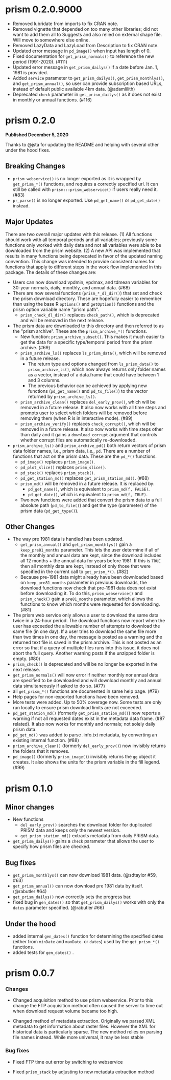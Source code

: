 # prism 0.2.0.9000

* Removed lubridate from imports to fix CRAN note.
* Removed vignette that depended on too many other libraries; did not want to add them all to Suggests and also relied on external shape file. Will move to somewhere else online. 
* Removed LazyData and LazyLoad from Description to fix CRAN note.
* Updated error message in `pd_image()` when input has length of 0.
* Fixed documentation for `get_prism_normals()` to reference the new period (1991-2020). (#111)
* Updated error message in `get_prism_dailys()` if a date before Jan. 1, 1981 is provided.
* Added `service` parameter to `get_prism_dailys()`, `get_prism_monthlys()`, and `get_prism_annual()`, so user can provide subscription based URLs, instead of default public available 4km data. (@adamlilith)
* Deprecated `check` parameter in `get_prism_dailys()` as it does not exist in monthly or annual functions. (#116)

# prism 0.2.0

**Published December 5, 2020**

Thanks to @jsta for updating the README and helping with several other under the hood fixes. 

## Breaking Changes

* `prism_webservice()` is no longer exported as it is wrapped by `get_prism_*()` functions, and requires a correctly specified url. It can still be called with `prism:::prism_webservice()` if users really need it. (#83)
* `pr_parse()` is no longer exported. Use `pd_get_name()` or `pd_get_date()` instead. 


## Major Updates

There are two overall major updates with this release. (1) All functions should work with all temporal periods and all variables; previously some functions only worked with daily data and not all variables were able to be downloaded from the prism website. (2) A new API was implemented that results in many functions being deprecated in favor of the updated naming convention. This change was intended to provide consistent names for functions that apply to different steps in the work flow implemented in this package. The details of these changes are:

* Users can now download vpdmin, vpdmax, and tdmean variables for 30-year normals, daily, monthly, and annual data. (#68)
* There are now several functions (`prism_*_dl_dir()`) that set and check the prism download directory. These are hopefully easier to remember than using the base R `options()` and `getOption()` functions and the prism option variable name "prism.path". 
  * `prism_check_dl_dir()` replaces `check_path()`, which is deprecated and will be removed in the next release.
* The prism data are downloaded to this directory and then referred to as the "prism archive". These are the `prism_archive_*()` functions.
  * New function: `prism_archive_subset()`. This makes it much easier to get the data for a specific type/temporal period from the prism archive. (#69)
  * `prism_archive_ls()` replaces `ls_prism_data()`, which will be removed in a future release. 
    * The return type and options changed from `ls_prism_data()` to `prism_archive_ls()`, which now always returns only folder names as a vector, instead of a data.frame that could have between 1 and 3 columns.
    * The previous behavior can be achieved by applying new functions (`pd_get_name()` and `pd_to_file()`) to the vector returned by `prism_archive_ls()`. 
  * `prism_archive_clean()` replaces `del_early_prov()`, which will be removed in a future release. It also now works with all time steps and prompts user to select which folders will be removed before removing them (when R is in interactive mode). (#89)
  * `prism_archive_verify()` replaces `check_corrupt()`, which will be removed in a future release. It also now works with time steps other than daily and it gains a `download_corrupt` argument that controls whether corrupt files are automatically re-downloaded.
* `prism_archive_ls()` and `prism_archive_pd()` both return vectors of prism data folder names, i.e., prism data, i.e., `pd`. There are a number of functions that act on the prism data. These are the `pd_*()` functions. 
  * `pd_image()` replaces `prism_image()`.
  * `pd_plot_slice()` replaces `prism_slice()`.
  * `pd_stack()` replaces `prism_stack()`.
  * `pd_get_station_md()` replaces `get_prism_station_md()`. (#88)
  * `prism_md()` will be removed in a future release. It is replaced by:
    * `pd_get_name()`, which is equivalent to `prism_md(f, FALSE)`.
    * `pd_get_date()`, which is equivalent to `prism_md(f, TRUE)`.
  * Two new functions were added that convert the prism data to a full absolute path (`pd_to_file()`) and get the type (parameter) of the prism data (`pd_get_type()`).
  

## Other Changes

* The way pre 1981 data is handled has been updated. 
  * `get_prism_annual()` and `get_prism_monthlys()` gain a `keep_pre81_months` parameter. This lets the user determine if all of the monthly and annual data are kept, since the download includes all 12 months + the annual data for years before 1981. If this is `TRUE` then all monthly data are kept, instead of only those that were specified in the current call to `get_prism_*()`. (#82)
  * Because pre-1981 data might already have been downloaded based on `keep_pre81_months` parameter in previous downloads, the download functions now check that pre-1981 data does not exist before downloading it. To do this, `prism_webservice()` and `prism_check()` gain a `pre81_months` parameter, which allows the functions to know which months were requested for downloading. (#81)
* The prism web service only allows a user to download the same data twice in a 24-hour period. The download functions now report when the user has exceeded the allowable number of attempts to download the same file (in one day). If a user tries to download the same file more than two times in one day, the message is posted as a warning and the returned text file is saved in the prism archive. This is not posted as an error so that if a query of multiple files runs into this issue, it does not abort the full query. Another warning posts if the unzipped folder is empty. (#80)
* `prism_check()` is deprecated and will be no longer be exported in the next release.
* `get_prism_normals()` will now error if neither monthly nor annual data are specified to be downloaded and will download monthly and annual data simultaneously if asked to do so. (#77)
* all `get_prism_*()` functions are documented in same help page. (#79)
* Help pages for non-exported functions have been removed.
* More tests were added. Up to 50% coverage now. Some tests are only run locally to ensure prism download limits are not exceeded. 
* `pd_get_station_md()` (formerly `get_prism_station_md()`) now reports a warning if not all requested dates exist in the metadata data frame. (#87 related). It also now works for monthly and normals; not solely daily prism data. 
* `pd_get_md()` was added to parse .info.txt metadata, by converting an existing internal function. (#88)
* `prism_archive_clean()` (formerly `del_early_prov()`) now invisibly returns the folders that it removes.
* `pd_image()` (formerly `prism_image()`) invisibly returns the `gg` object it creates. It also shows the units for the prism variable in the fill legend. (#99)


# prism 0.1.0

## Minor changes

* New functions
    - `del_early_prov()` searches the download folder for duplicated PRISM data and keeps only the newest version.
    - `get_prism_station_md()` extracts metadata from daily PRISM data.
* `get_prism_dailys()` gains a `check` parameter that allows the user to specify how prism files are checked.


## Bug fixes

* `get_prism_monthlys()` can now download 1981 data. (@sdtaylor #59, #63)
* `get_prism_annual()` can now download pre 1981 data by itself. (@rabutler #64)
* `get_prism_dailys()` now correctly sets the progress bar.
* fixed bug in `gen_dates()` so that `get_prism_dailys()` works with only the `dates` parameter specified. (@rabutler #66)

## Under the hood

* added internal `gen_dates()` function for determining the specified dates (either from `minDate` and `maxDate`. or `dates`) used by the `get_prism_*()` functions.
* added tests for `gen_dates()` .

# prism 0.0.7

### Changes

* Changed acquisition method to use prism webservice.  Prior to this change the FTP acquisition method often caused the server to time out when download request volume became too high.  

* Changed method of metadata extraction.  Originally we parsed XML metadata to get information about raster files.  However the XML for historical data is particularly sparse. The new method relies on parsing file names instead. While more universal, it may be less stable

### Bug fixes

* Fixed FTP time out error by switching to webservice

* Fixed `prism_stack` by adjusting to new metadata extraction method
